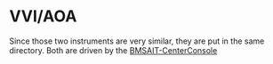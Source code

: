 # VVI/AOA

Since those two instruments are very similar, they are put in the same directory.
Both are driven by the [BMSAIT-CenterConsole](https://github.com/mihi4/F-16_BMSAITCenterConsole)
